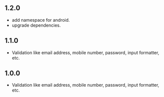 ## 1.2.0

* add namespace for android.
* upgrade dependencies.

## 1.1.0

* Validation like email address, mobile number, password, input formatter, etc.

## 1.0.0

* Validation like email address, mobile number, password, input formatter, etc.
